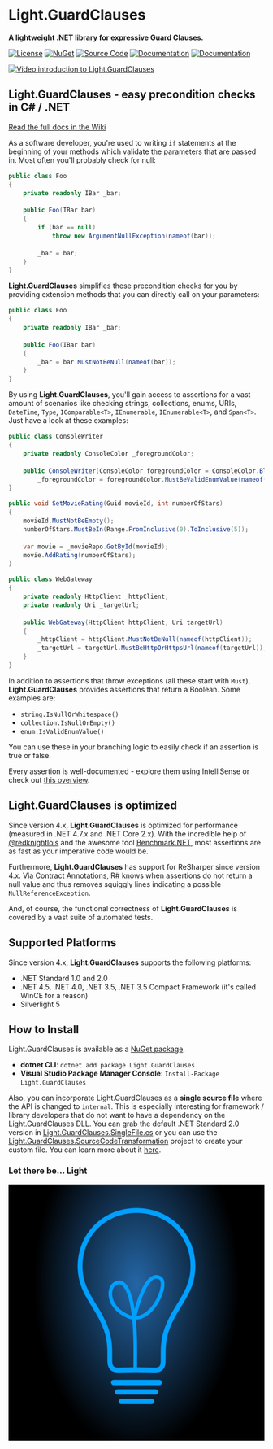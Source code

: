 # Light.GuardClauses
**A lightweight .NET library for expressive Guard Clauses.** 

[![License](https://img.shields.io/badge/License-MIT-green.svg?style=for-the-badge)](https://github.com/feO2x/Light.GuardClauses/blob/master/LICENSE)
[![NuGet](https://img.shields.io/badge/NuGet-7.0.0-blue.svg?style=for-the-badge)](https://www.nuget.org/packages/Light.GuardClauses/)
[![Source Code](https://img.shields.io/badge/Source%20Code-7.0.0-blue.svg?style=for-the-badge)](https://github.com/feO2x/Light.GuardClauses/blob/master/Light.GuardClauses.SingleFile.cs)
[![Documentation](https://img.shields.io/badge/Docs-Wiki-yellowgreen.svg?style=for-the-badge)](https://github.com/feO2x/Light.GuardClauses/wiki)
[![Documentation](https://img.shields.io/badge/Docs-Changelog-yellowgreen.svg?style=for-the-badge)](https://github.com/feO2x/Light.GuardClauses/releases)

[![Video introduction to Light.GuardClauses](https://raw.githubusercontent.com/feO2x/Light.GuardClauses/master/Images/version2-video-logo.png)](https://youtu.be/wTDY_Gt46vU) 

## Light.GuardClauses - easy precondition checks in C# / .NET

[Read the full docs in the Wiki](https://github.com/feO2x/Light.GuardClauses/wiki)

As a software developer, you're used to writing `if` statements at the beginning of your methods which validate the parameters that are passed in. Most often you'll probably check for null:

```csharp
public class Foo
{
    private readonly IBar _bar;
    
    public Foo(IBar bar)
    {
        if (bar == null)
            throw new ArgumentNullException(nameof(bar));
        
        _bar = bar;
    }
}
```

**Light.GuardClauses** simplifies these precondition checks for you by providing extension methods that you can directly call on your parameters:

```csharp
public class Foo
{
    private readonly IBar _bar;
    
    public Foo(IBar bar)
    {
        _bar = bar.MustNotBeNull(nameof(bar));
    }
}
```

By using **Light.GuardClauses**, you'll gain access to assertions for a vast amount of scenarios like checking strings, collections, enums, URIs, `DateTime`, `Type`, `IComparable<T>`, `IEnumerable`, `IEnumerable<T>`, and `Span<T>`. Just have a look at these examples:

```csharp
public class ConsoleWriter
{
    private readonly ConsoleColor _foregroundColor;

    public ConsoleWriter(ConsoleColor foregroundColor = ConsoleColor.Black) =>
        _foregroundColor = foregroundColor.MustBeValidEnumValue(nameof(foregroundColor));
}
```

```csharp
public void SetMovieRating(Guid movieId, int numberOfStars)
{
    movieId.MustNotBeEmpty();
    numberOfStars.MustBeIn(Range.FromInclusive(0).ToInclusive(5));
    
    var movie = _movieRepo.GetById(movieId);
    movie.AddRating(numberOfStars);
}
```

```csharp
public class WebGateway
{
    private readonly HttpClient _httpClient;
    private readonly Uri _targetUrl;

    public WebGateway(HttpClient httpClient, Uri targetUrl)
    {
        _httpClient = httpClient.MustNotBeNull(nameof(httpClient));
        _targetUrl = targetUrl.MustBeHttpOrHttpsUrl(nameof(targetUrl));
    }
}
```

In addition to assertions that throw exceptions (all these start with `Must`), **Light.GuardClauses** provides assertions that return a Boolean. Some examples are:
- `string.IsNullOrWhitespace()`
- `collection.IsNullOrEmpty()`
- `enum.IsValidEnumValue()`

You can use these in your branching logic to easily check if an assertion is true or false. 

Every assertion is well-documented - explore them using IntelliSense or check out [this overview](https://github.com/feO2x/Light.GuardClauses/wiki/Overview-of-All-Assertions).

## Light.GuardClauses is optimized

Since version 4.x, **Light.GuardClauses** is optimized for performance (measured in .NET 4.7.x and .NET Core 2.x). With the incredible help of [@redknightlois](https://github.com/redknightlois) and the awesome tool [Benchmark.NET](https://github.com/dotnet/BenchmarkDotNet), most assertions are as fast as your imperative code would be.

Furthermore, **Light.GuardClauses** has support for ReSharper since version 4.x. Via [Contract Annotations](https://www.jetbrains.com/help/resharper/Contract_Annotations.html), R# knows when assertions do not return a null value and thus removes squiggly lines indicating a possible `NullReferenceException`.

And, of course, the functional correctness of **Light.GuardClauses** is covered by a vast suite of automated tests.

## Supported Platforms

Since version 4.x, **Light.GuardClauses** supports the following platforms:
- .NET Standard 1.0 and 2.0
- .NET 4.5, .NET 4.0, .NET 3.5, .NET 3.5 Compact Framework (it's called WinCE for a reason)
- Silverlight 5

## How to Install

Light.GuardClauses is available as a [NuGet package](https://www.nuget.org/packages/Light.GuardClauses/).

- **dotnet CLI**: `dotnet add package Light.GuardClauses`
- **Visual Studio Package Manager Console**: `Install-Package Light.GuardClauses` 

Also, you can incorporate Light.GuardClauses as a **single source file** where the API is changed to `internal`. This is especially interesting for framework / library developers that do not want to have a dependency on the Light.GuardClauses DLL. You can grab the default .NET Standard 2.0 version in [Light.GuardClauses.SingleFile.cs](https://github.com/feO2x/Light.GuardClauses/blob/master/Light.GuardClauses.SingleFile.cs) or you can use the [Light.GuardClauses.SourceCodeTransformation](https://github.com/feO2x/Light.GuardClauses/tree/master/Code/Light.GuardClauses.SourceCodeTransformation) project to create your custom file. You can learn more about it  [here](https://github.com/feO2x/Light.GuardClauses/wiki/Including-Light.GuardClauses-as-source-code).

### Let there be... Light
![Light Libraries Logo](/Images/light_logo.png)
